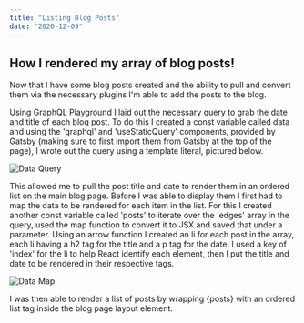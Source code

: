 ```yaml
---
title: "Listing Blog Posts"
date: "2020-12-09"
---
```


## How I rendered my array of blog posts!

Now that I have some blog posts created and the ability to pull and convert them via the necessary plugins I'm able to add the posts to the blog.

Using GraphQL Playground I laid out the necessary query to grab the date and title of each blog post.
To do this I created a const variable called data and using the 'graphql' and 'useStaticQuery' components, provided by Gatsby (making sure to first import them from Gatsby at the top of the page),
I wrote out the query using a template literal, pictured below.

![Data Query](https://i.imgur.com/96DWPkm.jpg)

This allowed me to pull the post title and date to render them in an ordered list on the main blog page.
Before I was able to display them I first had to map the data to be rendered for each item in the list.
For this I created another const variable called 'posts' to iterate over the 'edges' array in the query, used the map function to convert it to JSX and saved that under a parameter.
Using an arrow function I created an li for each post in the array, each li having a h2 tag for the title and a p tag for the date.
I used a key of 'index' for the li to help React identify each element, then I put the title and date to be rendered in their respective tags.

![Data Map](https://i.imgur.com/YRFeCAC.jpg)

I was then able to render a list of posts by wrapping {posts} with an ordered list tag inside the blog page layout element.
